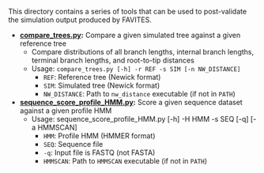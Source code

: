 This directory contains a series of tools that can be used to post-validate the simulation output produced by FAVITES.

* **[compare_trees.py](compare_trees.py):** Compare a given simulated tree against a given reference tree
    * Compare distributions of all branch lengths, internal branch lengths, terminal branch lengths, and root-to-tip distances
    * Usage: `compare_trees.py [-h] -r REF -s SIM [-n NW_DISTANCE]`
        * `REF`: Reference tree (Newick format)
        * `SIM`: Simulated tree (Newick format)
        * `NW_DISTANCE`: Path to `nw_distance` executable (if not in `PATH`)
* **[sequence_score_profile_HMM.py](sequence_score_profile_HMM.py):** Score a given sequence dataset against a given profile HMM
    * Usage: sequence_score_profile_HMM.py [-h] -H HMM -s SEQ [-q] [-a HMMSCAN]
        * `HMM`: Profile HMM (HMMER format)
        * `SEQ`: Sequence file
        * `-q`: Input file is FASTQ (not FASTA)
        * `HMMSCAN`: Path to `HMMSCAN` executable (if not in `PATH`)